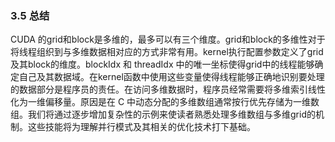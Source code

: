 ### 3.5 总结

CUDA 的grid和block是多维的，最多可以有三个维度。grid和block的多维性对于将线程组织到与多维数据相对应的方式非常有用。kernel执行配置参数定义了grid及其block的维度。blockIdx 和 threadIdx 中的唯一坐标使得grid中的线程能够确定自己及其数据域。在kernel函数中使用这些变量使得线程能够正确地识别要处理的数据部分是程序员的责任。在访问多维数据时，程序员经常需要将多维索引线性化为一维偏移量。原因是在 C 中动态分配的多维数组通常按行优先存储为一维数组。我们将通过逐步增加复杂性的示例来使读者熟悉处理多维数组与多维grid的机制。这些技能将为理解并行模式及其相关的优化技术打下基础。